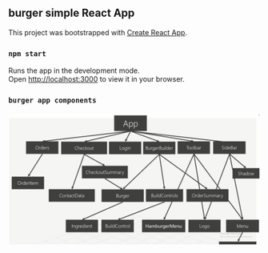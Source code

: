 ## burger simple React App

This project was bootstrapped with [Create React App](https://github.com/facebook/create-react-app).


### `npm start`

Runs the app in the development mode.\
Open [http://localhost:3000](http://localhost:3000) to view it in your browser.

### `burger app components`

![Alt text](https://github.com/choisuren0605/simple-react-app/blob/main/public/burger%20app%20components.PNG "Optional title")
